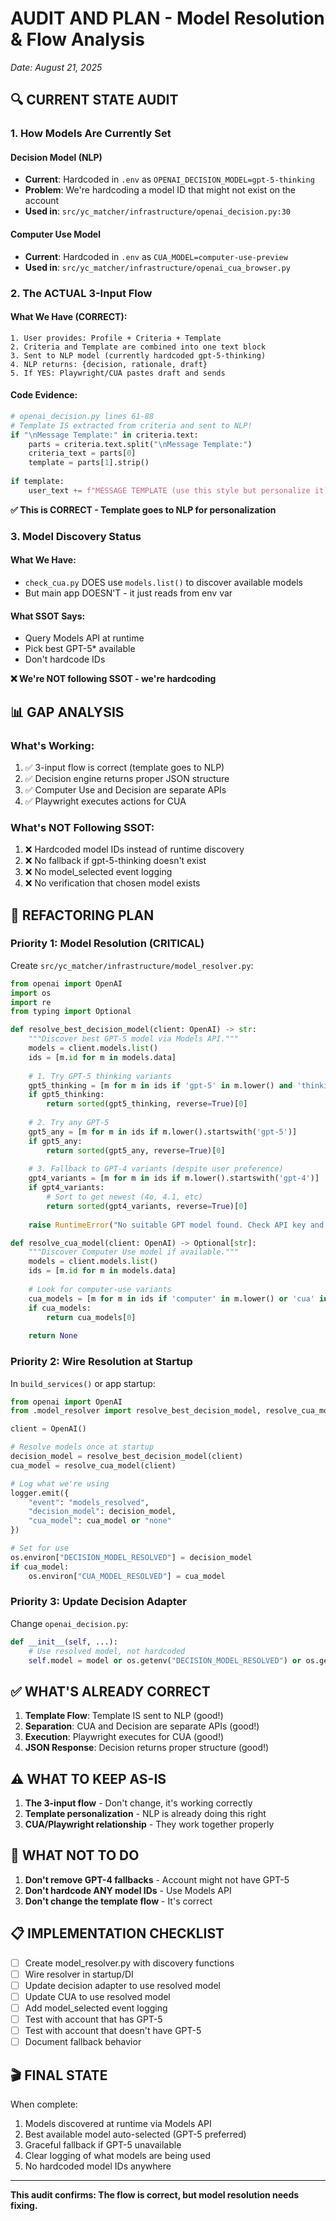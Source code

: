 # AUDIT AND PLAN - Model Resolution & Flow Analysis
*Date: August 21, 2025*

## 🔍 CURRENT STATE AUDIT

### 1. How Models Are Currently Set

#### Decision Model (NLP)
- **Current**: Hardcoded in `.env` as `OPENAI_DECISION_MODEL=gpt-5-thinking`
- **Problem**: We're hardcoding a model ID that might not exist on the account
- **Used in**: `src/yc_matcher/infrastructure/openai_decision.py:30`

#### Computer Use Model
- **Current**: Hardcoded in `.env` as `CUA_MODEL=computer-use-preview`
- **Used in**: `src/yc_matcher/infrastructure/openai_cua_browser.py`

### 2. The ACTUAL 3-Input Flow

#### What We Have (CORRECT):
```
1. User provides: Profile + Criteria + Template
2. Criteria and Template are combined into one text block
3. Sent to NLP model (currently hardcoded gpt-5-thinking)
4. NLP returns: {decision, rationale, draft}
5. If YES: Playwright/CUA pastes draft and sends
```

#### Code Evidence:
```python
# openai_decision.py lines 61-88
# Template IS extracted from criteria and sent to NLP!
if "\nMessage Template:" in criteria.text:
    parts = criteria.text.split("\nMessage Template:")
    criteria_text = parts[0]
    template = parts[1].strip()
    
if template:
    user_text += f"MESSAGE TEMPLATE (use this style but personalize it):\n{template}\n\n"
```

**✅ This is CORRECT - Template goes to NLP for personalization**

### 3. Model Discovery Status

#### What We Have:
- `check_cua.py` DOES use `models.list()` to discover available models
- But main app DOESN'T - it just reads from env var

#### What SSOT Says:
- Query Models API at runtime
- Pick best GPT-5* available
- Don't hardcode IDs

**❌ We're NOT following SSOT - we're hardcoding**

## 📊 GAP ANALYSIS

### What's Working:
1. ✅ 3-input flow is correct (template goes to NLP)
2. ✅ Decision engine returns proper JSON structure
3. ✅ Computer Use and Decision are separate APIs
4. ✅ Playwright executes actions for CUA

### What's NOT Following SSOT:
1. ❌ Hardcoded model IDs instead of runtime discovery
2. ❌ No fallback if gpt-5-thinking doesn't exist
3. ❌ No model_selected event logging
4. ❌ No verification that chosen model exists

## 🎯 REFACTORING PLAN

### Priority 1: Model Resolution (CRITICAL)

Create `src/yc_matcher/infrastructure/model_resolver.py`:
```python
from openai import OpenAI
import os
import re
from typing import Optional

def resolve_best_decision_model(client: OpenAI) -> str:
    """Discover best GPT-5 model via Models API."""
    models = client.models.list()
    ids = [m.id for m in models.data]
    
    # 1. Try GPT-5 thinking variants
    gpt5_thinking = [m for m in ids if 'gpt-5' in m.lower() and 'thinking' in m.lower()]
    if gpt5_thinking:
        return sorted(gpt5_thinking, reverse=True)[0]
    
    # 2. Try any GPT-5
    gpt5_any = [m for m in ids if m.lower().startswith('gpt-5')]
    if gpt5_any:
        return sorted(gpt5_any, reverse=True)[0]
    
    # 3. Fallback to GPT-4 variants (despite user preference)
    gpt4_variants = [m for m in ids if m.lower().startswith('gpt-4')]
    if gpt4_variants:
        # Sort to get newest (4o, 4.1, etc)
        return sorted(gpt4_variants, reverse=True)[0]
    
    raise RuntimeError("No suitable GPT model found. Check API key and tier.")

def resolve_cua_model(client: OpenAI) -> Optional[str]:
    """Discover Computer Use model if available."""
    models = client.models.list()
    ids = [m.id for m in models.data]
    
    # Look for computer-use variants
    cua_models = [m for m in ids if 'computer' in m.lower() or 'cua' in m.lower()]
    if cua_models:
        return cua_models[0]
    
    return None
```

### Priority 2: Wire Resolution at Startup

In `build_services()` or app startup:
```python
from openai import OpenAI
from .model_resolver import resolve_best_decision_model, resolve_cua_model

client = OpenAI()

# Resolve models once at startup
decision_model = resolve_best_decision_model(client)
cua_model = resolve_cua_model(client)

# Log what we're using
logger.emit({
    "event": "models_resolved",
    "decision_model": decision_model,
    "cua_model": cua_model or "none"
})

# Set for use
os.environ["DECISION_MODEL_RESOLVED"] = decision_model
if cua_model:
    os.environ["CUA_MODEL_RESOLVED"] = cua_model
```

### Priority 3: Update Decision Adapter

Change `openai_decision.py`:
```python
def __init__(self, ...):
    # Use resolved model, not hardcoded
    self.model = model or os.getenv("DECISION_MODEL_RESOLVED") or os.getenv("OPENAI_DECISION_MODEL")
```

## ✅ WHAT'S ALREADY CORRECT

1. **Template Flow**: Template IS sent to NLP (good!)
2. **Separation**: CUA and Decision are separate APIs (good!)
3. **Execution**: Playwright executes for CUA (good!)
4. **JSON Response**: Decision returns proper structure (good!)

## ⚠️ WHAT TO KEEP AS-IS

1. **The 3-input flow** - Don't change, it's working correctly
2. **Template personalization** - NLP is already doing this right
3. **CUA/Playwright relationship** - They work together properly

## 🚫 WHAT NOT TO DO

1. **Don't remove GPT-4 fallbacks** - Account might not have GPT-5
2. **Don't hardcode ANY model IDs** - Use Models API
3. **Don't change the template flow** - It's correct

## 📋 IMPLEMENTATION CHECKLIST

- [ ] Create model_resolver.py with discovery functions
- [ ] Wire resolver in startup/DI
- [ ] Update decision adapter to use resolved model
- [ ] Update CUA to use resolved model
- [ ] Add model_selected event logging
- [ ] Test with account that has GPT-5
- [ ] Test with account that doesn't have GPT-5
- [ ] Document fallback behavior

## 🎬 FINAL STATE

When complete:
1. Models discovered at runtime via Models API
2. Best available model auto-selected (GPT-5 preferred)
3. Graceful fallback if GPT-5 unavailable
4. Clear logging of what models are being used
5. No hardcoded model IDs anywhere

---

**This audit confirms: The flow is correct, but model resolution needs fixing.**